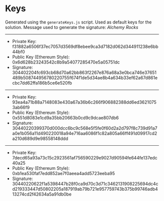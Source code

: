 # Keys

Generated using the `generateKeys.js` script. Used as default keys for the solution. Message used to generate the signature: _Alchemy Rocks_

---

- Private Key: f31882a6506f37ec7057d3569df8ebee9ca3d7182d062d344911238e6bb44bf0
- Public Key (Ethereum Style): 0x6d628b23243542c8b9a54077285470e5a05751dc
- Signature: 304402204fc693cb68d70a62bb863f2267e876a68a3e0bca746e37651489b508744956780220755f674f1de5d34ae8b4a634b33ef62a67d861ecbc7dd62ffa186b5ce6e520fb

---

- Private Key: 93ea4a71b88a7148083e430a67a36b6c266f906882388dd6ed36210753ab66f9
- Public Key (Ethereum Style): 0x551d8083e1cd9a35bb20663b0cd9c9dcae807db6
- Signature: 30440220399370d000dcc6bc9c568e5f5fe0f60d2a2d797f8c739d91a7a0e1b056a11d490220018a94e716aa6086f1c82a805a66ff491d09917cd2a210d689d9e98558148ddd

---

- Private Key: 7decd65a93a73c15c2923561af756590229e9027d90594fe644fe137edc40a25
- Public Key (Ethereum Style): 0xb1ea530faf7edd852ae7f0aeea4add5723eeba95
- Signature: 30440220622f1a5398447b28f0ca9d70c3d71c3462131908225694dc4cd219333447d50802205a187919ab79b721e957759743b375b99746adb413274cd2f42634a5a91db0be
